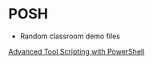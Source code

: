 # POSH
* Random classroom demo files

[Advanced Tool Scripting with PowerShell](https://mva.microsoft.com/en-us/training-courses/advanced-tools-scripting-with-powershell-3-0-jump-start-8277?l=WOWaGUWy_8604984382)

